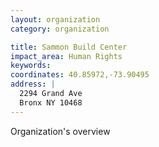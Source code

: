 ```yaml
---
layout: organization
category: organization

title: Sammon Build Center
impact_area: Human Rights
keywords: 
coordinates: 40.85972,-73.90495
address: |
  2294 Grand Ave
  Bronx NY 10468
---
```

Organization's overview
